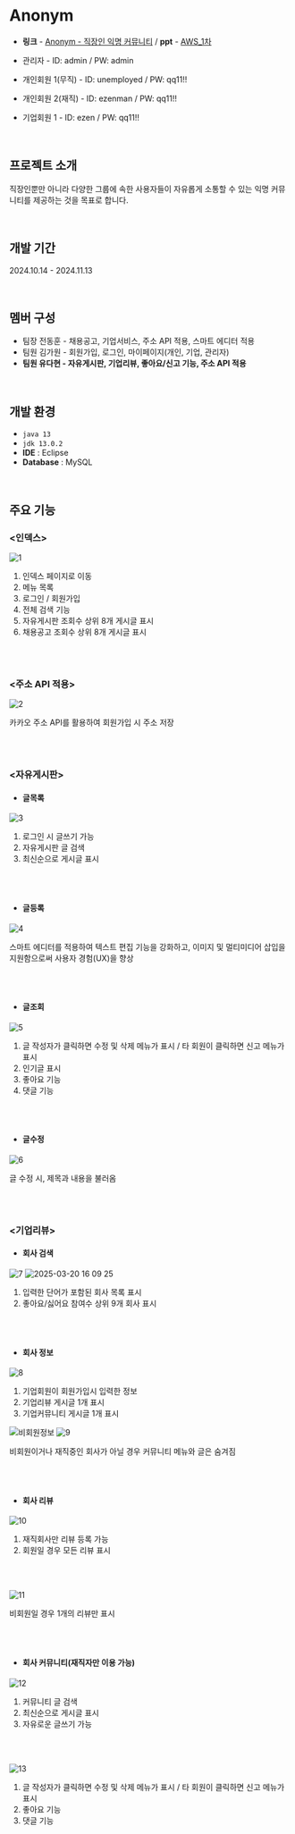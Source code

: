 # Anonym
- **링크** - [Anonym - 직장인 익명 커뮤니티](http://52.79.242.234:8080/Anonym/index.jsp) / **ppt** - [AWS_1차](https://github.com/user-attachments/files/19360680/_AWS_1.pdf)

- 관리자 - ID: admin / PW: admin
- 개인회원 1(무직) - ID: unemployed / PW: qq11!!  
- 개인회원 2(재직) - ID: ezenman / PW: qq11!!
- 기업회원 1 - ID: ezen / PW: qq11!!

<br>

## 프로젝트 소개
직장인뿐만 아니라 다양한 그룹에 속한 사용자들이 자유롭게 소통할 수 있는 익명 커뮤니티를 제공하는 것을 목표로 합니다.

<br>

## 개발 기간
2024.10.14 - 2024.11.13

<br>
  
## 멤버 구성
- 팀장 전동훈 - 채용공고, 기업서비스, 주소 API 적용, 스마트 에디터 적용
- 팀원 김가원 - 회원가입, 로그인, 마이페이지(개인, 기업, 관리자)
- **팀원 유다현 - 자유게시판, 기업리뷰, 좋아요/신고 기능, 주소 API 적용**

<br>

## 개발 환경
- `java 13`
- `jdk 13.0.2`
- **IDE** : Eclipse
- **Database** : MySQL
  
<br>

## 주요 기능

### <인덱스>
![1](https://github.com/user-attachments/assets/364e5ffc-46d8-43cd-819f-33bd8b684404)


1. 인덱스 페이지로 이동
2. 메뉴 목록
3. 로그인 / 회원가입
4. 전체 검색 기능
5. 자유게시판 조회수 상위 8개 게시글 표시
6. 채용공고 조회수 상위 8개 게시글 표시

<br><br>

### <주소 API 적용>
![2](https://github.com/user-attachments/assets/13b99c7e-7e82-4bba-b9aa-34f225fce009)


카카오 주소 API를 활용하여 회원가입 시 주소 저장

<br><br>

### <자유게시판>
- #### 글목록
![3](https://github.com/user-attachments/assets/a400789e-953e-450f-bfd5-c4b9f7288ef9)

1. 로그인 시 글쓰기 가능
2. 자유게시판 글 검색
3. 최신순으로 게시글 표시 

<br><br>

- #### 글등록
![4](https://github.com/user-attachments/assets/87268f96-7c2b-4843-8068-c9aca5b5abcf)

스마트 에디터를 적용하여 텍스트 편집 기능을 강화하고, 이미지 및 멀티미디어 삽입을 지원함으로써 사용자 경험(UX)을 향상

<br><br>

- #### 글조회
![5](https://github.com/user-attachments/assets/b006bacb-3d11-4884-a893-6b26b4ec86da)


1. 글 작성자가 클릭하면 수정 및 삭제 메뉴가 표시 / 타 회원이 클릭하면 신고 메뉴가 표시
2. 인기글 표시
3. 좋아요 기능
4. 댓글 기능

<br><br>

- #### 글수정
![6](https://github.com/user-attachments/assets/e8de5b9b-8b58-4144-895c-5fc264945f15)

글 수정 시, 제목과 내용을 불러옴

<br><br>

### <기업리뷰>
- #### 회사 검색
![7](https://github.com/user-attachments/assets/b1bfa62c-8cd9-4a2d-a990-e83059d9b64e)
![2025-03-20 16 09 25](https://github.com/user-attachments/assets/0b0cefba-183a-4653-877c-e410a898951d)

1. 입력한 단어가 포함된 회사 목록 표시
2. 좋아요/싫어요 참여수 상위 9개 회사 표시 

<br><br>

- #### 회사 정보
![8](https://github.com/user-attachments/assets/35d5620c-8911-4d22-b285-4a275822dd1b)

1. 기업회원이 회원가입시 입력한 정보
2. 기업리뷰 게시글 1개 표시
3. 기업커뮤니티 게시글 1개 표시

![비회원정보](https://github.com/user-attachments/assets/c1c0a3ec-7281-4b80-a298-90ecfc10cc31)
![9](https://github.com/user-attachments/assets/45f26e9b-4ae2-44b9-a1b5-858b50d8cb14)

비회원이거나 재직중인 회사가 아닐 경우 커뮤니티 메뉴와 글은 숨겨짐

<br><br>

- #### 회사 리뷰
![10](https://github.com/user-attachments/assets/f6a24202-bc1b-4bfd-9eea-be926349081b)
1. 재직회사만 리뷰 등록 가능
2. 회원일 경우 모든 리뷰 표시

<br><br>

![11](https://github.com/user-attachments/assets/92b4820d-530f-48e0-ab06-546c55a157cd)

비회원일 경우 1개의 리뷰만 표시

<br><br>

- #### 회사 커뮤니티(재직자만 이용 가능)
![12](https://github.com/user-attachments/assets/4d36e1cd-2892-4b1a-a081-5afe0aec92e4)

1. 커뮤니티 글 검색
2. 최신순으로 게시글 표시
3. 자유로운 글쓰기 가능

<br><br>
   
![13](https://github.com/user-attachments/assets/0013d73e-1c3c-4620-bffc-591fe4292fad)

1. 글 작성자가 클릭하면 수정 및 삭제 메뉴가 표시 / 타 회원이 클릭하면 신고 메뉴가 표시
2. 좋아요 기능
3. 댓글 기능

<br>
